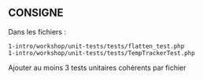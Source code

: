 ## CONSIGNE

Dans les fichiers :
```
1-intro/workshop/unit-tests/tests/flatten_test.php
1-intro/workshop/unit-tests/tests/TempTrackerTest.php
```

Ajouter au moins 3 tests unitaires cohérents par fichier